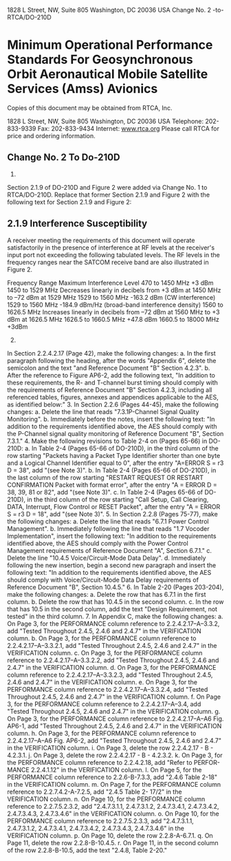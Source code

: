 1828 L Street, NW, Suite 805
Washington, DC 20036 USA
Change No. 2
-to-
RTCA/DO-210D

# Minimum Operational Performance Standards For Geosynchronous Orbit Aeronautical Mobile Satellite Services (Amss) Avionics

Copies of this document may be obtained from RTCA, Inc.

1828 L Street, NW, Suite 805
Washington, DC 20036 USA
Telephone: 202-833-9339
Fax: 202-833-9434
Internet: www.rtca.org Please call RTCA for price and ordering information.

## Change No. 2 To Do-210D

1.
Section 2.1.9 of DO-210D and Figure 2 were added via Change No. 1 to RTCA/DO-210D. Replace
that former Section 2.1.9 and Figure 2 with the following text for Section 2.1.9 and Figure 2:

## 2.1.9 Interference Susceptibility

A receiver meeting the requirements of this document will operate satisfactorily in the presence of interference at RF levels at the receiver's input port not exceeding the following tabulated levels. The RF levels in the frequency ranges near the SATCOM
receive band are also illustrated in Figure 2.

Frequency Range
Maximum Interference Level
470 to 1450 MHz
+3 dBm
1450 to 1529 MHz
Decreases linearly in decibels 
from +3 dBm at 1450 MHz to –72 dBm at 1529 MHz
1529 to 1560 MHz
-163.2 dBm (CW interference)
1529 to 1560 MHz
-184.9 dBm/Hz
(broad-band interference density)
1560 to 1626.5 MHz
Increases linearly in decibels
from –72 dBm at 1560 MHz to +3 dBm at 1626.5 MHz
1626.5 to 1660.5 MHz
+47.8 dBm
1660.5 to 18000 MHz
+3dBm

2.
In Section 2.2.4.2.17 (Page 42), make the following changes: a.
In the first paragraph following the heading, after the words "Appendix 6", delete the semicolon
and the text "and Reference Document "B" Section 4.2.3".
b.
After the reference to Figure AP6-2, add the following text, "In addition to these requirements,
the R- and T-channel burst timing should comply with the requirements of Reference Document "B" Section 4.2.3, including all referenced tables, figures, annexes and appendices applicable to the AES, as identified below:"
3.
In Section 2.2.6 (Pages 44-45), make the following changes:
a.
Delete the line that reads "7.3.1P-Channel Signal Quality Monitoring".
b.
Immediately before the notes, insert the following text: "In addition to the requirements identified above, the AES should comply with the P-Channel signal quality monitoring of Reference Document "B", Section 7.3.1."
4.
Make the following revisions to Table 2-4 on (Pages 65-66) in DO-210D:
a.
In Table 2-4 (Pages 65-66 of DO-210D), in the third column of the row starting "Packets having
a Packet Type Identifier shorter than one byte and a Logical Channel Identifier equal to 0", after the entry "A=ERROR S = r3 D = 38", add "(see Note 3)".
b.
In Table 2-4 (Pages 65-66 of DO-210D), in the last column of the row starting "RESTART
REQUEST OR RESTART CONFIRMATION Packet with format error", after the entry "A = ERROR D = 38, 39, 81 or 82", add "(see Note 3)".
c.
In Table 2-4 (Pages 65-66 of DO-210D), in the third column of the row starting "Call Setup, Call
Clearing, DATA, Interrupt, Flow Control or RESET Packet", after the entry "A = ERROR S = r3
D = 18", add "(see Note 3)".
5.
In Section 2.2.8 (Pages 75-77), make the following changes: a.
Delete the line that reads "6.7.1 Power Control Management".
b.
Immediately following the line that reads "1.7 Vocoder Implementation", insert the following
text: "In addition to the requirements identified above, the AES should comply with the Power Control Management requirements of Reference Document "A", Section 6.7.1."
c.
Delete the line "10.4.5 Voice/Circuit-Mode Data Delay".
d.
Immediately following the new insertion, begin a second new paragraph and insert the following
text: "In addition to the requirements identified above, the AES should comply with Voice/Circuit-Mode Data Delay requirements of Reference Document "B", Section 10.4.5."
6.
In Table 2-20 (Pages 203-204), make the following changes:
a.
Delete the row that has 6.7.1 in the first column.
b.
Delete the row that has 10.4.5 in the second column.
c.
In the row that has 10.5 in the second column, add the text "Design Requirement, not tested" in
the third column.
7.
In Appendix C, make the following changes:
a.
On Page 3, for the PERFORMANCE column reference to 2.2.4.2.17–A–3.3.2, add "Tested
Throughout 2.4.5, 2.4.6 and 2.4.7" in the VERIFICATION column.
b.
On Page 3, for the PERFORMANCE column reference to 2.2.4.2.17–A–3.3.2.1, add "Tested
Throughout 2.4.5, 2.4.6 and 2.4.7" in the VERIFICATION column.
c.
On Page 3, for the PERFORMANCE column reference to 2.2.4.2.17–A–3.3.2.2, add "Tested
Throughout 2.4.5, 2.4.6 and 2.4.7" in the VERIFICATION column.
d.
On Page 3, for the PERFORMANCE column reference to 2.2.4.2.17–A–3.3.2.3, add "Tested
Throughout 2.4.5, 2.4.6 and 2.4.7" in the VERIFICATION column.
e.
On Page 3, for the PERFORMANCE column reference to 2.2.4.2.17–A–3.3.2.4, add "Tested
Throughout 2.4.5, 2.4.6 and 2.4.7" in the VERIFICATION column.
f.
On Page 3, for the PERFORMANCE column reference to 2.2.4.2.17–A–3.4, add "Tested
Throughout 2.4.5, 2.4.6 and 2.4.7" in the VERIFICATION column.
g.
On Page 3, for the PERFORMANCE column reference to 2.2.4.2.17–A–A6 Fig. AP6-1, add
"Tested Throughout 2.4.5, 2.4.6 and 2.4.7" in the VERIFICATION column.
h.
On Page 3, for the PERFORMANCE column reference to 2.2.4.2.17–A–A6 Fig. AP6-2, add
"Tested Throughout 2.4.5, 2.4.6 and 2.4.7" in the VERIFICATION column.
i.
On Page 3, delete the row 2.2.4.2.17 - B - 4.2.3.1.
j.
On Page 3, delete the row 2.2.4.2.17 - B - 4.2.3.2.
k.
On Page 3, for the PERFORMANCE column reference to 2.2.4.2.18, add "Refer to PERFOR-
MANCE 2.2.4.1.12" in the VERIFICATION column.
l.
On Page 5, for the PERFORMANCE column reference to 2.2.6-B-7.3.3, add "2.4.6 Table 2-18"
in the VERIFICATION column.
m.
On Page 7, for the PERFORMANCE column reference to 2.2.7.4.2-A-7.2.5, add "2.4.5 Table 2-
17/2" in the VERIFICATION column.
n.
On Page 10, for the PERFORMANCE column reference to 2.2.7.5.2.3.2, add "2.4.7.3.1.1,
2.4.7.3.1.2, 2.4.7.3.4.1, 2.4.7.3.4.2, 2.4.7.3.4.3, 2.4.7.3.4.6" in the VERIFICATION column.
o.
On Page 10, for the PERFORMANCE column reference to 2.2.7.5.2.3.3, add "2.4.7.3.1.1,
2.4.7.3.1.2, 2.4.7.3.4.1, 2.4.7.3.4.2, 2.4.7.3.4.3, 2.4.7.3.4.6" in the VERIFICATION column.
p.
On Page 10, delete the row 2.2.8-A-6.7.1.
q.
On Page 11, delete the row 2.2.8-B-10.4.5.
r.
On Page 11, in the second column of the row 2.2.8-B-10.5, add the text "2.4.8, Table 2-20."